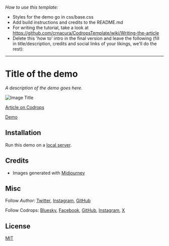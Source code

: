 *How to use this template:*

- Styles for the demo go in css/base.css
- Add build instructions and credits to the README.md
- For writing the tutorial, take a look at https://github.com/crnacura/CodropsTemplate/wiki/Writing-the-article
- Delete this 'how to' intro in the final version and leave the following (fill in title/description, credits and social links of your likings, we'll do the rest):

-------

# Title of the demo

*A description of the demo goes here.*

![Image Title](https://generative-placeholders.glitch.me/image?width=800&height=600")

[Article on Codrops](https://tympanus.net/codrops/?p=)

[Demo](https://tympanus.net/Development/.../)

## Installation

Run this demo on a [local server](https://developer.mozilla.org/en-US/docs/Learn/Common_questions/Tools_and_setup/set_up_a_local_testing_server).

## Credits

- Images generated with [Midjourney](https://midjourney.com)

## Misc

Follow *Author*: [Twitter](), [Instagram](), [GitHub]() 

Follow Codrops: [Bluesky](https://bsky.app/profile/codrops.bsky.social), [Facebook](http://www.facebook.com/codrops), [GitHub](https://github.com/codrops), [Instagram](https://www.instagram.com/codropsss/), [X](http://www.x.com/codrops)

## License
[MIT](LICENSE)

